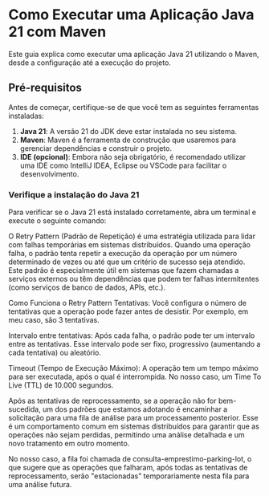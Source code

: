 # Como Executar uma Aplicação Java 21 com Maven

Este guia explica como executar uma aplicação Java 21 utilizando o Maven, desde a configuração até a execução do projeto.

## Pré-requisitos

Antes de começar, certifique-se de que você tem as seguintes ferramentas instaladas:

1. **Java 21**: A versão 21 do JDK deve estar instalada no seu sistema.
2. **Maven**: Maven é a ferramenta de construção que usaremos para gerenciar dependências e construir o projeto.
3. **IDE (opcional)**: Embora não seja obrigatório, é recomendado utilizar uma IDE como IntelliJ IDEA, Eclipse ou VSCode para facilitar o desenvolvimento.

### Verifique a instalação do Java 21

Para verificar se o Java 21 está instalado corretamente, abra um terminal e execute o seguinte comando:

O Retry Pattern (Padrão de Repetição) é uma estratégia utilizada para lidar com falhas temporárias em sistemas distribuídos. Quando uma operação falha, o padrão tenta repetir a execução da operação por um número determinado de vezes ou até que um critério de sucesso seja atendido. Este padrão é especialmente útil em sistemas que fazem chamadas a serviços externos ou têm dependências que podem ter falhas intermitentes (como serviços de banco de dados, APIs, etc.).

Como Funciona o Retry Pattern
Tentativas: Você configura o número de tentativas que a operação pode fazer antes de desistir. Por exemplo, em meu caso, são 3 tentativas.

Intervalo entre tentativas: Após cada falha, o padrão pode ter um intervalo entre as tentativas. Esse intervalo pode ser fixo, progressivo (aumentando a cada tentativa) ou aleatório.

Timeout (Tempo de Execução Máximo): A operação tem um tempo máximo para ser executada, após o qual é interrompida. No nosso caso,  um Time To Live (TTL) de 10.000 segundos.

Após as tentativas de reprocessamento, se a operação não for bem-sucedida, um dos padrões que estamos adotando é encaminhar a solicitação para uma fila de análise para um processamento posterior. Esse é um comportamento comum em sistemas distribuídos para garantir que as operações não sejam perdidas, permitindo uma análise detalhada e um novo tratamento em outro momento.

No nosso caso, a fila foi chamada de consulta-emprestimo-parking-lot, o que sugere que as operações que falharam, após todas as tentativas de reprocessamento, serão "estacionadas" temporariamente nesta fila para uma análise futura.
